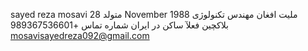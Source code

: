 ‌sayed reza mosavi متولد 28 November 1988 ملیت افغان مهندس تکنولوژی بلاکچین فعلآ ساکن در ایران شماره تماس +989367536601
mosavisayedreza092@gmail.com
